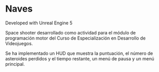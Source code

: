 # Naves

Developed with Unreal Engine 5

Space shooter desarrollado como actividad para el módulo de programación motor del Curso de Especialización en Desarrollo de Videojuegos.

Se ha implementado un HUD que muestra la puntuación, el número de asteroides perdidos y el tiempo restante, un menú de pausa y un menú principal.

